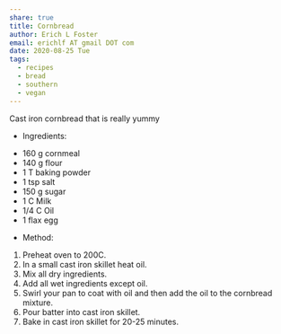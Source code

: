 ```yaml
---
share: true
title: Cornbread
author: Erich L Foster
email: erichlf AT gmail DOT com
date: 2020-08-25 Tue
tags:
  - recipes
  - bread
  - southern
  - vegan
---
```

Cast iron cornbread that is really yummy
* Ingredients:
- 160 g cornmeal
- 140 g flour
- 1 T baking powder
- 1 tsp salt
- 150 g sugar
- 1 C Milk
- 1/4 C Oil
- 1 flax egg

* Method:
1. Preheat oven to 200C.
2. In a small cast iron skillet heat oil.
3. Mix all dry ingredients.
4. Add all wet ingredients except oil.
5. Swirl your pan to coat with oil and then add the oil to the cornbread mixture.
6. Pour batter into cast iron skillet.
7. Bake in cast iron skillet for 20-25 minutes.
